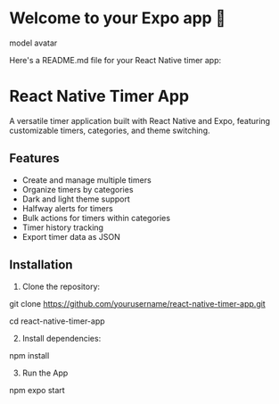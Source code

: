 # Welcome to your Expo app 👋

model avatar

Here's a README.md file for your React Native timer app:

# React Native Timer App

A versatile timer application built with React Native and Expo, featuring customizable timers, categories, and theme switching.

## Features

- Create and manage multiple timers
- Organize timers by categories
- Dark and light theme support
- Halfway alerts for timers
- Bulk actions for timers within categories
- Timer history tracking
- Export timer data as JSON

## Installation

1. Clone the repository:

git clone https://github.com/yourusername/react-native-timer-app.git 

cd react-native-timer-app


2. Install dependencies:

npm install

3. Run the App

npm expo start


